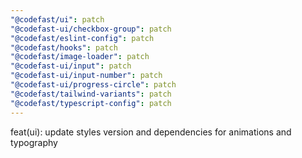 ```yaml
---
"@codefast/ui": patch
"@codefast-ui/checkbox-group": patch
"@codefast/eslint-config": patch
"@codefast/hooks": patch
"@codefast/image-loader": patch
"@codefast-ui/input": patch
"@codefast-ui/input-number": patch
"@codefast-ui/progress-circle": patch
"@codefast/tailwind-variants": patch
"@codefast/typescript-config": patch
---
```


feat(ui): update styles version and dependencies for animations and typography
